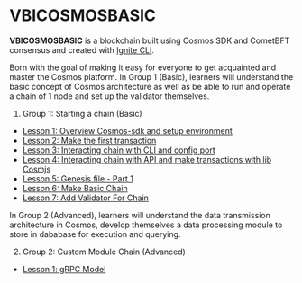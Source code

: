 # VBICOSMOSBASIC
**VBICOSMOSBASIC** is a blockchain built using Cosmos SDK and CometBFT consensus and created with [Ignite CLI](https://ignite.com/cli).

Born with the goal of making it easy for everyone to get acquainted and master the Cosmos platform. 
In Group 1 (Basic), learners will understand the basic concept of Cosmos architecture as well as be able to run and operate a chain of 1 node and set up the validator themselves.

1. Group 1: Starting a chain (Basic)
- [Lesson 1: Overview Cosmos-sdk and setup environment](docs/chapter_1/lesson_1.md)
- [Lesson 2: Make the first transaction](docs/chapter_1/lesson_2.md)    
- [Lesson 3: Interacting chain with CLI and config port](docs/chapter_1/lesson_3.md)
- [Lesson 4: Interacting chain with API and make transactions with lib Cosmjs](docs/chapter_1/lesson_4.md)
- [Lesson 5: Genesis file - Part 1](docs/chapter_1/lesson_5.md)
- [Lesson 6: Make Basic Chain](docs/chapter_1/lesson_6.md)
- [Lesson 7: Add Validator For Chain](docs/chapter_1/lesson_7.md)

In Group 2 (Advanced), learners will understand the data transmission architecture in Cosmos, develop themselves a data processing module to store in dababase for execution and querying.

2. Group 2: Custom Module Chain (Advanced)

- [Lesson 1: gRPC Model](docs/chapter_2/lesson_1.md)
 